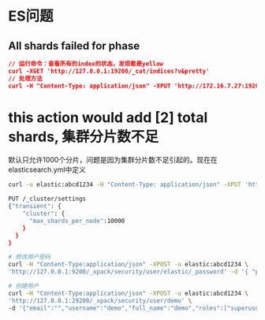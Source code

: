 # ES问题

## All shards failed for phase

```json
// 运行命令：查看所有的index的状态，发现都是yellow
curl -XGET 'http://127.0.0.1:19200/_cat/indices?v&pretty'
// 处理方法
curl -H "Content-Type: application/json" -XPUT 'http://172.16.7.27:19200/_all/_settings' -d '{"index":{"number_of_replicas" : 0}}'
```

# this action would add [2] total shards, 集群分片数不足

默认只允许1000个分片，问题是因为集群分片数不足引起的。现在在elasticsearch.yml中定义

```bash
curl -u elastic:abcd1234 -H "Content-Type: application/json" -XPUT 'http://127.0.0.1:29200/_cluster/settings' -d '{"transient": {"cluster": {"max_shards_per_node":10000}}}'

PUT /_cluster/settings
{"transient": {
    "cluster": {
      "max_shards_per_node":10000
    }
  }
}
```





```bash
# 修改用户密码
curl -H "Content-Type:application/json" -XPOST -u elastic:abcd1234 \
'http://127.0.0.1:9200/_xpack/security/user/elastic/_password' -d '{ "password" : "123456" }'

# 创建用户
curl -H "Content-Type:application/json" -XPOST -u elastic:abcd1234 \
'http://127.0.0.1:29200/_xpack/security/user/demo' \
-d '{"email":"","username":"demo","full_name":"demo","roles":["superuser"],"enabled":true,"password":"abcd1234"}'

```

